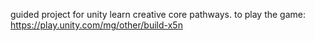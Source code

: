 guided project for unity learn creative core pathways.
to play the game: https://play.unity.com/mg/other/build-x5n
